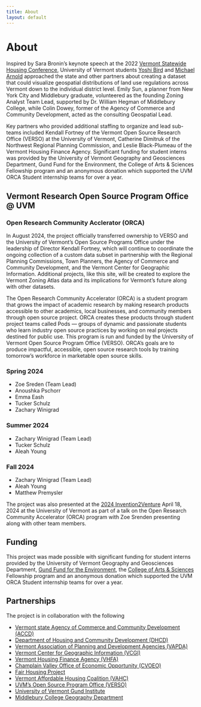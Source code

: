 ```yaml
---
title: About
layout: default
---
```

# About
Inspired by Sara Bronin’s keynote speech at the 2022 [Vermont Statewide Housing Conference](https://vhfa.org/conference), University of Vermont students [Yoshi Bird](https://www.linkedin.com/in/yoshi-bird-57278a257/) and [Michael Arnold](https://mvarnold.w3.uvm.edu/) approached the state and other partners about creating a dataset that could visualize geospatial distributions of land use regulations across Vermont down to the individual district level. Emily Sun, a planner from New York City and Middlebury graduate, volunteered as the founding Zoning Analyst Team Lead, supported by Dr. William Hegman of Middlebury College, while Colin Dowey, former of the Agency of Commerce and Community Development, acted as the consulting Geospatial Lead.

Key partners who provided additional staffing to organize and lead sub-teams included Kendall Fortney of the Vermont Open Source Research Office (VERSO) at the University of Vermont, Catherine Dimitruk of the Northwest Regional Planning Commission, and Leslie Black-Plumeau of the Vermont Housing Finance Agency. Significant funding for student interns was provided by the University of Vermont Geography and Geosciences Department, Gund Fund for the Environment, the College of Arts & Sciences Fellowship program and an anonymous donation which supported the UVM ORCA Student internship teams for over a year.

## Vermont Research Open Source Program Office @ UVM
### Open Research Community Acclerator (ORCA) 

In August 2024, the project officially transferred ownership to VERSO and the University of Vermont’s Open Source Programs Office under the leadership of Director Kendall Fortney, which will continue to coordinate the ongoing collection of a custom data subset in partnership with the Regional Planning Commissions, Town Planners, the Agency of Commerce and Community Development, and the Vermont Center for Geographic Information. Additional projects, like this site, will be created to explore the Vermont Zoning Atlas data and its implications for Vermont’s future along with other datasets.

The Open Research Community Accelerator (ORCA) is a student program that grows the impact of academic research by making research products accessible to other academics, local businesses, and community members through open source project. ORCA creates these products through student project teams called Pods — groups of dynamic and passionate students who learn industry open source practices by working on real projects destined for public use. This program is run and funded by the University of Vermont Open Source Program Office (VERSO). ORCA’s goals are to produce impactful, accessible, open source research tools by training tomorrow’s workforce in marketable open source skills.

### Spring 2024
- Zoe Sreden (Team Lead)
- Anoushka Pschorr
- Emma Eash
- Tucker Schulz
- Zachary Winigrad

### Summer 2024
- Zachary Winigrad (Team Lead)
- Tucker Schulz
- Aleah Young

### Fall 2024
- Zachary Winigrad (Team Lead)
- Aleah Young 
- Matthew Premysler

The project was also presented at the [2024 Invention2Venture](https://www.uvm.edu/uvminnovations/invention-2-venture-i2v-conference) April 18, 2024 at the University of Vermont as part of a talk on the Open Research Community Accelerator (ORCA) program with Zoe Srenden presenting along with other team members.

## Funding
This project was made possible with significant funding for student interns provided by the University of Vermont Geography and Geosciences Department, [Gund Fund for the Environment](https://www.uvm.edu/gund), the [College of Arts & Sciences](https://www.uvm.edu/cas) Fellowship program and an anonymous donation which supported the UVM ORCA Student internship teams for over a year. 

## Partnerships
The project is in collaboration with the following
* [Vermont state Agency of Commerce and Community Development (ACCD)](https://accd.vermont.gov/)
* [Department of Housing and Community Development (DHCD)](https://accd.vermont.gov/housing)
* [Vermont Association of Planning and Development Agencies (VAPDA)](https://www.vapda.org/)
* [Vermont Center for Geographic Information (VCGI)](https://vcgi.vermont.gov/)
* [Vermont Housing Finance Agency (VHFA)](https://www.vhfa.org/)
* [Champlain Valley Office of Economic Opportunity (CVOEO)](https://www.cvoeo.org/)
* [Fair Housing Project](https://www.cvoeo.org/get-help/fair-housing-and-discrimination)
* [Vermont Affordable Housing Coalition (VAHC)](https://www.vtaffordablehousing.org/)
* [UVM’s Open Source Program Office (VERSO)](https://verso.w3.uvm.edu/)
* [University of Vermont Gund Institute](https://www.uvm.edu/gund)
* [Middlebury College Geography Department](https://www.middlebury.edu/college/academics/geography)



